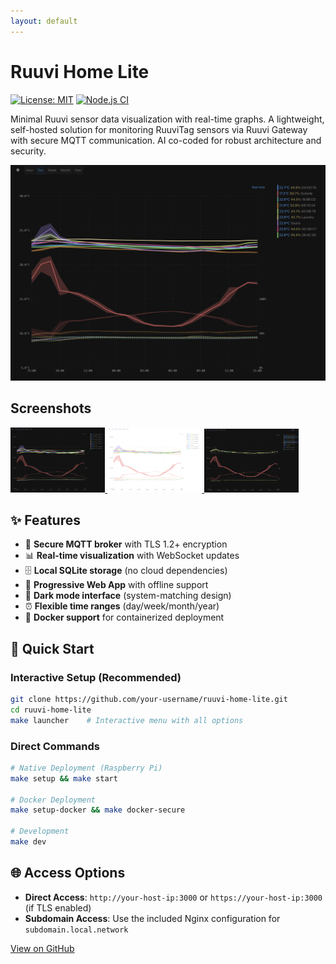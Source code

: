 ```yaml
---
layout: default
---
```


# Ruuvi Home Lite

[![License: MIT](https://img.shields.io/badge/License-MIT-yellow.svg)](https://opensource.org/licenses/MIT)
[![Node.js CI](https://img.shields.io/badge/Node.js-22+-green.svg)](https://nodejs.org/)

Minimal Ruuvi sensor data visualization with real-time graphs. A lightweight, self-hosted solution for monitoring RuuviTag sensors via Ruuvi Gateway with secure MQTT communication. AI co-coded for robust architecture and security.

![Ruuvi Home Lite Dashboard](assets/images/screenshot-dark.png)

## Screenshots

<div class="screenshot-gallery">
  <a href="assets/images/screenshot-dark.png" target="_blank">
    <img src="assets/images/screenshot-dark.png" alt="Dark Mode Dashboard" width="30%">
  </a>
  <a href="assets/images/screenshot-light.png" target="_blank">
    <img src="assets/images/screenshot-light.png" alt="Light Mode Dashboard" width="30%">
  </a>
  <a href="assets/images/screenshot-dark-2x-selected-sensors.png" target="_blank">
    <img src="assets/images/screenshot-dark-2x-selected-sensors.png" alt="Selected Sensors View" width="30%">
  </a>
</div>

## ✨ Features

- 🔐 **Secure MQTT broker** with TLS 1.2+ encryption
- 📊 **Real-time visualization** with WebSocket updates
- 🗄️ **Local SQLite storage** (no cloud dependencies)
- 📱 **Progressive Web App** with offline support
- 🌙 **Dark mode interface** (system-matching design)
- ⏰ **Flexible time ranges** (day/week/month/year)
- 🐳 **Docker support** for containerized deployment

## 🚀 Quick Start

### Interactive Setup (Recommended)

```bash
git clone https://github.com/your-username/ruuvi-home-lite.git
cd ruuvi-home-lite
make launcher    # Interactive menu with all options
```

### Direct Commands

```bash
# Native Deployment (Raspberry Pi)
make setup && make start

# Docker Deployment
make setup-docker && make docker-secure

# Development
make dev
```

## 🌐 Access Options

- **Direct Access**: `http://your-host-ip:3000` or `https://your-host-ip:3000` (if TLS enabled)
- **Subdomain Access**: Use the included Nginx configuration for `subdomain.local.network`

<div class="github-link">
  <a href="https://github.com/your-username/ruuvi-home-lite" class="btn">View on GitHub</a>
</div>
